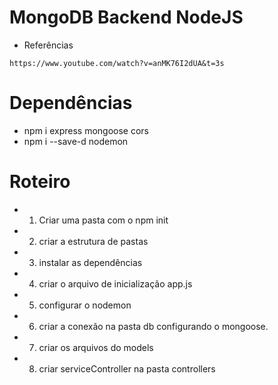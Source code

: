 # MongoDB Backend NodeJS
* Referências
```
https://www.youtube.com/watch?v=anMK76I2dUA&t=3s
```
# Dependências
* npm i express mongoose cors
* npm i --save-d nodemon

# Roteiro
* 1. Criar uma pasta com o npm init
* 2. criar a estrutura de pastas
* 3. instalar as dependências
* 4. criar o arquivo de inicialização app.js
* 5. configurar o nodemon
* 6. criar a conexão na pasta db configurando o mongoose.
* 7. criar os arquivos do models
* 8. criar serviceController na pasta controllers